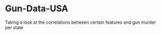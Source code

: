 # Gun-Data-USA
Taking a look at the correlations between certain features and gun murder per state

